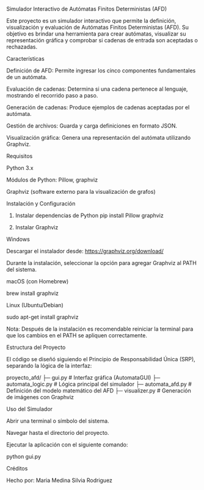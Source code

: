 Simulador Interactivo de Autómatas Finitos Deterministas (AFD)

Este proyecto es un simulador interactivo que permite la definición, visualización y evaluación de Autómatas Finitos Deterministas (AFD).
Su objetivo es brindar una herramienta para crear autómatas, visualizar su representación gráfica y comprobar si cadenas de entrada son aceptadas o rechazadas.

Características

Definición de AFD: Permite ingresar los cinco componentes fundamentales de un autómata.

Evaluación de cadenas: Determina si una cadena pertenece al lenguaje, mostrando el recorrido paso a paso.

Generación de cadenas: Produce ejemplos de cadenas aceptadas por el autómata.

Gestión de archivos: Guarda y carga definiciones en formato JSON.

Visualización gráfica: Genera una representación del autómata utilizando Graphviz.

Requisitos

Python 3.x

Módulos de Python: Pillow, graphviz

Graphviz (software externo para la visualización de grafos)

Instalación y Configuración
1. Instalar dependencias de Python
pip install Pillow graphviz

2. Instalar Graphviz

Windows

Descargar el instalador desde: https://graphviz.org/download/

Durante la instalación, seleccionar la opción para agregar Graphviz al PATH del sistema.

macOS (con Homebrew)

brew install graphviz


Linux (Ubuntu/Debian)

sudo apt-get install graphviz


Nota: Después de la instalación es recomendable reiniciar la terminal para que los cambios en el PATH se apliquen correctamente.

Estructura del Proyecto

El código se diseñó siguiendo el Principio de Responsabilidad Única (SRP), separando la lógica de la interfaz:

proyecto_afd/
 ├─ gui.py              # Interfaz gráfica (AutomataGUI)
 ├─ automata_logic.py   # Lógica principal del simulador
 ├─ automata_afd.py     # Definición del modelo matemático del AFD
 ├─ visualizer.py       # Generación de imágenes con Graphviz

Uso del Simulador

Abrir una terminal o símbolo del sistema.

Navegar hasta el directorio del proyecto.

Ejecutar la aplicación con el siguiente comando:

python gui.py

Créditos

Hecho por: 
Maria Medina
Silvia Rodriguez

